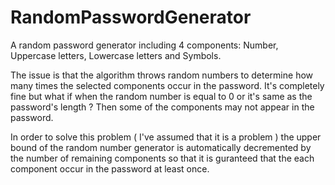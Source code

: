 # RandomPasswordGenerator
A random password generator including 4 components: Number, Uppercase letters, Lowercase letters and Symbols.

The issue is that the algorithm throws random numbers to determine how many times the selected components occur in the password. It's completely fine but what if when the
random number is equal to 0 or it's same as the password's length ? Then some of the components may not appear in the password.

In order to solve this problem ( I've assumed that it is a problem ) the upper bound of the random number generator is automatically decremented by the number of remaining
components so that it is guranteed that the each component occur in the password at least once.
